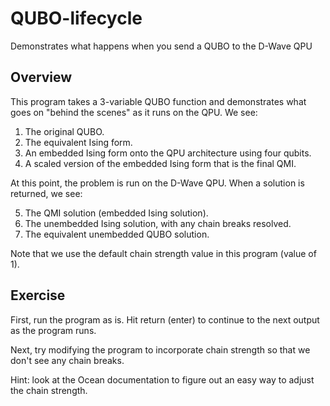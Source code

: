 # QUBO-lifecycle
Demonstrates what happens when you send a QUBO to the D-Wave QPU

## Overview

This program takes a 3-variable QUBO function and demonstrates what goes on "behind the scenes" as it runs on the QPU.  We see:

1. The original QUBO.
2. The equivalent Ising form.
3. An embedded Ising form onto the QPU architecture using four qubits.
4. A scaled version of the embedded Ising form that is the final QMI.

At this point, the problem is run on the D-Wave QPU.  When a solution is returned, we see:

5. The QMI solution (embedded Ising solution).
6. The unembedded Ising solution, with any chain breaks resolved.
7. The equivalent unembedded QUBO solution.

Note that we use the default chain strength value in this program (value of 1).  

## Exercise

First, run the program as is.  Hit return (enter) to continue to the next output as the program runs.

Next, try modifying the program to incorporate chain strength so that we don't see any chain breaks.  

Hint: look at the Ocean documentation to figure out an easy way to adjust the chain strength.